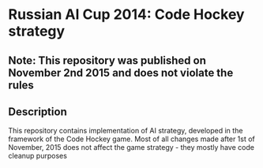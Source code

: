 Russian AI Cup 2014: Code Hockey strategy
=========================================

## Note: This repository was published on November 2nd 2015 and does not violate the rules
 
Description
-----------

This repository contains implementation of AI strategy, developed in the framework of the Code Hockey game. 
Most of all changes made after 1st of November, 2015 does not affect the game strategy - they mostly 
have code cleanup purposes

